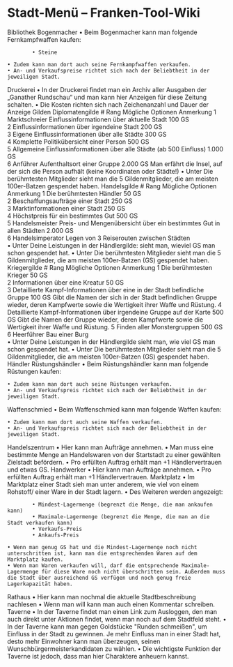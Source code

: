# Stadt-Menü – Franken-Tool-Wiki

Bibliothek
Bogenmacher
	• Beim Bogenmacher kann man folgende Fernkampfwaffen kaufen:

			• Steine

	• Zudem kann man dort auch seine Fernkampfwaffen verkaufen.
	• An- und Verkaufspreise richtet sich nach der Beliebtheit in der jeweiligen Stadt.
Druckerei
	• In der Druckerei findet man ein Archiv aller Ausgaben der „Ganather Rundschau“ und man kann hier Anzeigen für diese Zeitung schalten.
	• Die Kosten richten sich nach Zeichenanzahl und Dauer der Anzeige
Gilden
Diplomatengilde
		# 	Rang 	Mögliche Optionen 		Anmerkung 
		1 	Marktschreier 	Einflussinformationen über aktuelle Stadt 	100 GS 	
		2 		Einflussinformationen über irgendeine Stadt 	200 GS 	
		3 		Eigene Einflussinformationen über alle Städte 	300 GS 	
		4 		Komplette Politikübersicht einer Person 	500 GS 	
		5 		Allgemeine Einflussinformationen über alle Städte (ab 500 Einfluss) 	1.000 GS 	
		6 	Anführer 	Aufenthaltsort einer Gruppe 	2.000 GS 	Man erfährt die Insel, auf der sich die Person aufhält (keine Koordinaten oder Städte!) 
		• Unter Die berühmtesten Mitglieder sieht man die 5 Gildenmitglieder, die am meisten 100er-Batzen gespendet haben.
Handelsgilde
		# 	Rang 	Mögliche Optionen 		Anmerkung 
		1 		Die berühmtesten Händler 	50 GS 	
		2 		Beschaffungsaufträge einer Stadt 	250 GS 	
		3 		Marktinformationen einer Stadt 	250 GS 	
		4 		Höchstpreis für ein bestimmtes Gut 	500 GS 	
		5 	Handelsmeister 	Preis- und Mengenübersicht über ein bestimmtes Gut in allen Städten 	2.000 GS 	
		6 	Handelsimperator 	Legen von 3 Reiserouten zwischen Städten 		
		• Unter Deine Leistungen in der Händlergilde: sieht man, wieviel GS man schon gespendet hat.
		• Unter Die berühmtesten Mitglieder sieht man die 5 Gildenmitglieder, die am meisten 100er-Batzen (GS) gespendet haben.
Kriegergilde
		# 	Rang 	Mögliche Optionen 		Anmerkung 
		1 		Die berühmtesten Krieger 	50 GS 	
		2 		Informationen über eine Kreatur 	50 GS 	
		3 		Detaillierte Kampf-Informationen über eine in der Stadt befindliche Gruppe 	100 GS 	Gibt die Namen der sich in der Stadt befindlichen Gruppe wieder, 
						deren Kampfwerte sowie die Wertigkeit ihrer Waffe und Rüstung. 
		4 		Detaillierte Kampf-Informationen über irgendeine Gruppe auf der Karte 	500 GS 	Gibt die Namen der Gruppe wieder, 
						deren Kampfwerte sowie die Wertigkeit ihrer Waffe und Rüstung. 
		5 		Finden aller Monstergruppen 	500 GS 	
		6 	Heerführer 	Bau einer Burg 		
		• Unter Deine Leistungen in der Händlergilde sieht man, wie viel GS man schon gespendet hat.
		• Unter Die berühmtesten Mitglieder sieht man die 5 Gildenmitglieder, die am meisten 100er-Batzen (GS) gespendet haben.
Händler
Rüstungshändler
	• Beim Rüstungshändler kann man folgende Rüstungen kaufen:

	• Zudem kann man dort auch seine Rüstungen verkaufen.
	• An- und Verkaufspreis richtet sich nach der Beliebtheit in der jeweiligen Stadt.
Waffenschmied
	• Beim Waffenschmied kann man folgende Waffen kaufen:

	• Zudem kann man dort auch seine Waffen verkaufen.
	• An- und Verkaufspreis richtet sich nach der Beliebtheit in der jeweiligen Stadt.
Handelszentrum
	• Hier kann man Aufträge annehmen.
	• Man muss eine bestimmte Menge an Handelswaren von der Startstadt zu einer gewählten Zielstadt befördern.
	• Pro erfüllten Auftrag erhält man +1 Händlervertrauen und etwas GS.
Handwerker
	• Hier kann man Aufträge annehmen.
	• Pro erfüllten Auftrag erhält man +1 Händlervertrauen.
Marktplatz
	• Im Marktplatz einer Stadt sieh man unter anderem, wie viel von einem Rohstoff/ einer Ware in der Stadt lagern.
	• Des Weiteren werden angezeigt:

			• Mindest-Lagermenge (begrenzt die Menge, die man ankaufen kann)
			• Maximale-Lagermenge (begrenzt die Menge, die man an die Stadt verkaufen kann)
			• Verkaufs-Preis
			• Ankaufs-Preis

	• Wenn man genug GS hat und die Mindest-Lagermenge noch nicht unterschritten ist, kann man die entsprechenden Waren auf dem Marktplatz kaufen.
	• Wenn man Waren verkaufen will, darf die entsprechende Maximale-Lagermenge für diese Ware noch nicht überschritten sein. Außerdem muss die Stadt über ausreichend GS verfügen und noch genug freie Lagerkapazität haben.
Rathaus
	• Hier kann man nochmal die aktuelle Stadtbeschreibung nachlesen
	• Wenn man will kann man auch einen Kommentar schreiben.
Taverne
	• In der Taverne findet man einen Link zum Ausloggen, den man auch direkt unter Aktionen findet, wenn man noch auf dem Stadtfeld steht.
	• In der Taverne kann man gegen Goldstücke "Runden schmeißen", um Einfluss in der Stadt zu gewinnen. Je mehr Einfluss man in einer Stadt hat, desto mehr Einwohner kann man überzeugen, seinen Wunschbürgermeisterkandidaten zu wählen.
	• Die wichtigste Funktion der Taverne ist jedoch, dass man hier Charaktere anheuern kannst.


